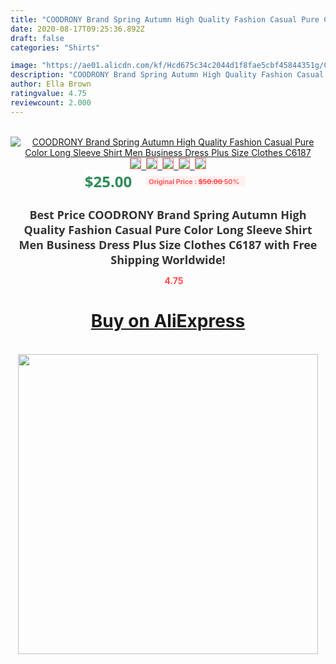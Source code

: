 ```yaml
---
title: "COODRONY Brand Spring Autumn High Quality Fashion Casual Pure Color Long Sleeve Shirt Men Business Dress Plus Size Clothes C6187"
date: 2020-08-17T09:25:36.892Z
draft: false
categories: "Shirts"

image: "https://ae01.alicdn.com/kf/Hcd675c34c2044d1f8fae5cbf45844351g/COODRONY-Brand-Spring-Autumn-High-Quality-Fashion-Casual-Pure-Color-Long-Sleeve-Shirt-Men-Business-Dress.jpg"
description: "COODRONY Brand Spring Autumn High Quality Fashion Casual Pure Color Long Sleeve Shirt Men Business Dress Plus Size Clothes C6187"
author: Ella Brown
ratingvalue: 4.75
reviewcount: 2.000
---
```

<br>
<div style="text-align: center;">
<a href="https://s.click.aliexpress.com/e/_AAvgrL" target="_blank" rel="nofollow noopener noreferrer"><img alt="COODRONY Brand Spring Autumn High Quality Fashion Casual Pure Color Long Sleeve Shirt Men Business Dress Plus Size Clothes C6187" class="magnifier-image" src="https://ae01.alicdn.com/kf/Hcd675c34c2044d1f8fae5cbf45844351g/COODRONY-Brand-Spring-Autumn-High-Quality-Fashion-Casual-Pure-Color-Long-Sleeve-Shirt-Men-Business-Dress.jpg_640x640.jpg">
<br>
<img style="border:1px solid salmon" src="https://ae01.alicdn.com/kf/Hcd675c34c2044d1f8fae5cbf45844351g/COODRONY-Brand-Spring-Autumn-High-Quality-Fashion-Casual-Pure-Color-Long-Sleeve-Shirt-Men-Business-Dress.jpg_120x120.jpg">&nbsp;&nbsp;<img style="border:1px solid salmon" src="https://ae01.alicdn.com/kf/H20c4c648d9da4ff38f9286f38dfb8d04b/COODRONY-Brand-Spring-Autumn-High-Quality-Fashion-Casual-Pure-Color-Long-Sleeve-Shirt-Men-Business-Dress.jpg_120x120.jpg">&nbsp;&nbsp;<img style="border:1px solid salmon" src="https://ae01.alicdn.com/kf/Hd5a17ddeba554dd481031f228154133aD/COODRONY-Brand-Spring-Autumn-High-Quality-Fashion-Casual-Pure-Color-Long-Sleeve-Shirt-Men-Business-Dress.jpg_120x120.jpg">&nbsp;&nbsp;<img style="border:1px solid salmon" src="https://ae01.alicdn.com/kf/Hdb8c4160c679403fb2ec31a9b69accdfw/COODRONY-Brand-Spring-Autumn-High-Quality-Fashion-Casual-Pure-Color-Long-Sleeve-Shirt-Men-Business-Dress.jpg_120x120.jpg">&nbsp;&nbsp;<img style="border:1px solid salmon" src="https://ae01.alicdn.com/kf/H1d6f090d2f6f484ca68fc4d77b8e5eb5U/COODRONY-Brand-Spring-Autumn-High-Quality-Fashion-Casual-Pure-Color-Long-Sleeve-Shirt-Men-Business-Dress.jpg_120x120.jpg"></a></div><br0>
<div style="text-align: center;"><span style="background-color: white; border: 0px; box-sizing: border-box; color: seagreen; display: inline-block; font-family: &quot;open sans&quot; , &quot;arial&quot; , &quot;helvetica&quot; , sans-serif , &quot;heiti&quot;; font-size: 24px; font-stretch: inherit; font-weight: 700; line-height: inherit; margin: 0px 10px 0px 0px; padding: 0px; vertical-align: middle;">$25.00 </span>
<span style="background: rgb(255 , 241 , 241); border-radius: 3px; border: 0px; box-sizing: border-box; color: #ff4747; display: inline-block; font-family: inherit; font-size: 12px; font-stretch: inherit; font-style: inherit; font-variant: inherit; font-weight: 600; line-height: inherit; margin: 0px; padding: 2px 5px; transform: scale(0.9); vertical-align: middle;">Original Price : <b style="text-decoration: line-through;">$50.00 </b> 50%&nbsp;&nbsp;</span></div>
<h1 style="color: #333333; display: inline-block; font-family: &quot;open sans&quot; , &quot;arial&quot; , &quot;helvetica&quot; , sans-serif , &quot;heiti&quot;; font-size: 18px; font-stretch: inherit; font-weight: 700; text-align: center;">Best Price COODRONY Brand Spring Autumn High Quality Fashion Casual Pure Color Long Sleeve Shirt Men Business Dress Plus Size Clothes C6187 with Free Shipping Worldwide!</h1>
<div style="color: #ff4747; text-align: center;">
<img src="https://4.bp.blogspot.com/-M0ZcTcb-5uY/XleCXlxnR4I/AAAAAAAAAEc/OrjgMkXV1oMQFaCRZj5HQwOCBcu3w1FegCPcBGAYYCw/s1600/star.png" style="height: 15px;">&nbsp;<b>4.75</b></div>
<div class="button_cont" align="center"><a class="buynow_a" href="https://s.click.aliexpress.com/e/_AAvgrL" target="_blank" rel="nofollow noopener noreferrer"><H1>Buy on AliExpress</H1></a></div><br>
<div class="separator" style="clear: both; text-align: center;">
<img src="https://lh3.googleusercontent.com/-pTy5HemUv9M/XlePHvY0dAI/AAAAAAAAAE4/0nX5iRUoIWY8eMW9Dpxeirr157OZliDIgCLcBGAsYHQ/s1600/badge.gif" width="480">
</div>
